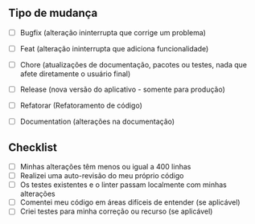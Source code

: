 ## Tipo de mudança

- [ ] Bugfix (alteração ininterrupta que corrige um problema)
- [ ] Feat (alteração ininterrupta que adiciona funcionalidade)
- [ ] Chore (atualizações de documentação, pacotes ou testes, nada que afete diretamente o usuário final)
- [ ] Release (nova versão do aplicativo - somente para produção)
- [ ] Refatorar (Refatoramento de código)
- [ ] Documentation (alterações na documentação)


## Checklist

- [ ] Minhas alterações têm menos ou igual a 400 linhas
- [ ] Realizei uma auto-revisão do meu próprio código
- [ ] Os testes existentes e o linter passam localmente com minhas alterações
- [ ] Comentei meu código em áreas difíceis de entender (se aplicável)
- [ ] Criei testes para minha correção ou recurso (se aplicável)
